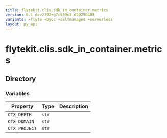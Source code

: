 ```yaml
---
title: flytekit.clis.sdk_in_container.metrics
version: 0.1.dev2192+g7c539c3.d20250403
variants: +flyte +byoc +selfmanaged +serverless
layout: py_api
---
```


# flytekit.clis.sdk_in_container.metrics

## Directory

### Variables

| Property | Type | Description |
|-|-|-|
| `CTX_DEPTH` | `str` |  |
| `CTX_DOMAIN` | `str` |  |
| `CTX_PROJECT` | `str` |  |

